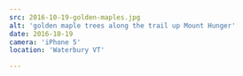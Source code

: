 ```yaml
---
src: 2016-10-19-golden-maples.jpg
alt: 'golden maple trees along the trail up Mount Hunger'
date: 2016-10-19
camera: 'iPhone 5'
location: 'Waterbury VT'

---
```

